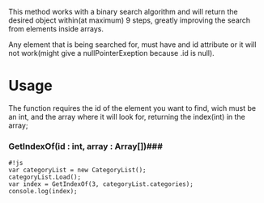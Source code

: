 This method works with a binary search algorithm and will return the desired object within(at maximum) 9 steps, greatly improving the search from elements inside arrays.

Any element that is being searched for, must have and id attribute or it will not work(might give a nullPointerExeption because .id is null).

# Usage #

The function requires the id of the element you want to find, wich  must be an int, and the array where it will look for, returning the index(int) in the array;

### GetIndexOf(id : int, array : Array[])###

```
#!js
var categoryList = new CategoryList();
categoryList.Load();
var index = GetIndexOf(3, categoryList.categories);
console.log(index);
```